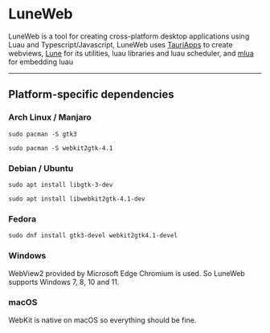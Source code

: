 # LuneWeb

LuneWeb is a tool for creating cross-platform desktop applications using Luau and Typescript/Javascript, LuneWeb uses [TauriApps](https://github.com/tauri-apps) to create webviews, [Lune](https://github.com/lune-org/lune) for its utilities, luau libraries and luau scheduler, and [mlua](https://github.com/mlua-rs/mlua) for embedding luau

---

## Platform-specific dependencies

### Arch Linux / Manjaro

`sudo pacman -S gtk3`

`sudo pacman -S webkit2gtk-4.1`

### Debian / Ubuntu

`sudo apt install libgtk-3-dev`

`sudo apt install libwebkit2gtk-4.1-dev`

### Fedora

`sudo dnf install gtk3-devel webkit2gtk4.1-devel`

### Windows

WebView2 provided by Microsoft Edge Chromium is used. So LuneWeb supports Windows 7, 8, 10 and 11.

### macOS

WebKit is native on macOS so everything should be fine.
